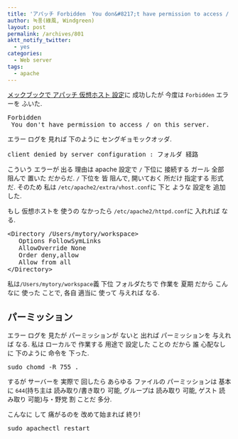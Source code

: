 ```yaml
---
title: 'アパッチ Forbidden  You don&#8217;t have permission to access / on this server. エラー 解決'
author: 녹풍(綠風, Windgreen)
layout: post
permalink: /archives/801
aktt_notify_twitter:
  - yes
categories:
  - Web server
tags:
  - apache
---
```

<a title="メックブック アパッチ 仮想ホスト 活性化を ためには ‘ウェブ 共有’を つけると する" target="_top" href="http://mytory.local/archives/3135">メックブックで アパッチ 仮想ホスト 設定</a>に 成功したが 今度は `Forbidden` エラーを ふいた.

<pre>Forbidden
 You don&#039;t have permission to access / on this server.</pre>

エラー ログを 見れば 下のように セングギョモックオッダ.

<pre>client denied by server configuration : フォルダ 経路</pre>

こういう エラーが 出る 理由は apache 設定で `/` 下位に 接続する ガール 全部 阻んで 置いた だからだ. `/` 下位を 皆 阻んで, 開いておく 所だけ 指定する 形式だ. そのため 私は `/etc/apache2/extra/vhost.conf`に 下と ような 設定を 追加した.

もし 仮想ホストを 使うの なかったら `/etc/apache2/httpd.conf`に 入れれば なる.

<pre class="brush: xml; gutter: true; first-line: 1">&lt;Directory /Users/mytory/workspace&gt;
   Options FollowSymLinks
   AllowOverride None
   Order deny,allow
   Allow from all
&lt;/Directory&gt;</pre>

私は`/Users/mytory/workspace`義 下位 フォルダたちで 作業を 夏期 だから こんなに 使った ことで, 各自 適当に 使って 与えれば なる.

## パーミッション

エラー ログを 見たが パーミッションが ないと 出れば パーミッションを 与えれば なる. 私は ローカルで 作業する 用途で 設定した ことの だから 誰 心配なしに 下のように 命令を 下った.

<pre class="brush: bash; gutter: true; first-line: 1">sudo chomd -R 755 .</pre>

するが サーバーを 実際で 回したら あらゆる ファイルの パーミッションは 基本に `644`(持ち主は 読み取り/書き取り 可能, グループは 読み取り 可能, ゲスト 読み取り 可能)与・野党 割 ことだ 多分.

こんなに して 痛がるのを 改めて始まれば 終り!

<pre class="brush: bash; gutter: true; first-line: 1">sudo apachectl restart</pre>